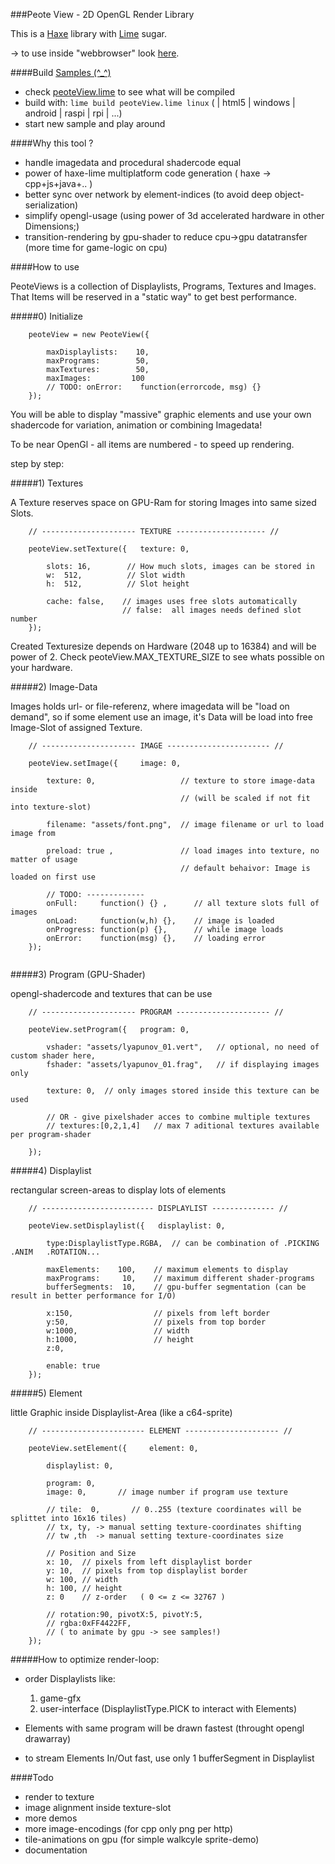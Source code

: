 ###Peote View - 2D OpenGL Render Library

This is a [Haxe](http://haxe.org) library with [Lime](https://github.com/openfl/lime) sugar.

-> to use inside "webbrowser" look [here](https://github.com/maitag/peoteView.js). 



####Build [Samples (^_^)](http://maitag.github.io/peote-view/)

- check [peoteView.lime](https://github.com/maitag/peote-view/blob/master/peoteView.lime#L10) to see what will be compiled
- build with: `lime build peoteView.lime linux` ( | html5 | windows | android | raspi | rpi | ...)
- start new sample and play around


####Why this tool ?

- handle imagedata and procedural shadercode equal
- power of haxe-lime multiplatform code generation ( haxe -> cpp+js+java+.. )
- better sync over network by element-indices (to avoid deep object-serialization)
- simplify opengl-usage (using power of 3d accelerated hardware in other Dimensions;)
- transition-rendering by gpu-shader to reduce cpu->gpu datatransfer (more time for game-logic on cpu)


####How to use

PeoteViews is a collection of Displaylists, Programs, Textures and Images.
That Items will be reserved in a "static way" to get best performance.

#####0) Initialize
```
	peoteView = new PeoteView({
		
		maxDisplaylists:    10,
		maxPrograms:        50,
		maxTextures:        50,
		maxImages:         100
		// TODO: onError:    function(errorcode, msg) {}
	});
```



You will be able to display "massive" graphic elements and use your own shadercode
for variation, animation or combining Imagedata!

To be near OpenGl - all items are numbered - to speed up rendering.


step by step:

	

#####1) Textures

A Texture reserves space on GPU-Ram for storing Images into same sized Slots.

```
	// --------------------- TEXTURE -------------------- //
	
	peoteView.setTexture({   texture: 0,
	
		slots: 16,        // How much slots, images can be stored in
		w:  512,          // Slot width
		h:  512,          // Slot height
		
		cache: false,    // images uses free slots automatically
		                 // false:  all images needs defined slot number
	});
```	
	
Created Texturesize depends on Hardware (2048 up to 16384) and will be power of 2.
Check peoteView.MAX_TEXTURE_SIZE to see whats possible on your hardware.



#####2) Image-Data

Images holds url- or file-referenz, where imagedata will be "load on demand", so
if some element use an image, it's Data will be load into free Image-Slot of assigned Texture.
```
	// --------------------- IMAGE ----------------------- //
	
	peoteView.setImage({     image: 0,
	
		texture: 0,                   // texture to store image-data inside
		                              // (will be scaled if not fit into texture-slot)
		
		filename: "assets/font.png",  // image filename or url to load image from
									  
		preload: true ,               // load images into texture, no matter of usage 
									  // default behaivor: Image is loaded on first use

		// TODO: -------------
		onFull:     function() {} ,      // all texture slots full of images
		onLoad:     function(w,h) {},    // image is loaded
		onProgress: function(p) {},	     // while image loads
		onError:    function(msg) {},    // loading error		
	});
	
```

		

#####3) Program (GPU-Shader)

opengl-shadercode and textures that can be use

```
	// --------------------- PROGRAM --------------------- //
	
	peoteView.setProgram({   program: 0,
	
		vshader: "assets/lyapunov_01.vert",   // optional, no need of custom shader here,
		fshader: "assets/lyapunov_01.frag",   // if displaying images only
		
		texture: 0,  // only images stored inside this texture can be used

		// OR - give pixelshader acces to combine multiple textures
		// textures:[0,2,1,4]   // max 7 aditional textures available per program-shader
		
	});
```		
		

		

#####4) Displaylist

rectangular screen-areas to display lots of elements

```
	// ------------------------- DISPLAYLIST -------------- //

	peoteView.setDisplaylist({   displaylist: 0,
		
		type:DisplaylistType.RGBA,  // can be combination of .PICKING  .ANIM   .ROTATION...
		
		maxElements:    100,	// maximum elements to display
		maxPrograms:     10,	// maximum different shader-programs
		bufferSegments:  10,	// gpu-buffer segmentation (can be result in better performance for I/O)
		
		x:150,	                // pixels from left border
		y:50,	                // pixels from top border
		w:1000,	                // width
		h:1000,	                // height
		z:0,
		
		enable: true
	});
```



#####5) Element

little Graphic inside Displaylist-Area (like a c64-sprite)

```
	// ----------------------- ELEMENT --------------------- //
	
	peoteView.setElement({     element: 0,

		displaylist: 0,
		
		program: 0,
		image: 0,       // image number if program use texture

		// tile:  0,       // 0..255 (texture coordinates will be splittet into 16x16 tiles)
		// tx, ty, -> manual setting texture-coordinates shifting
		// tw ,th  -> manual setting texture-coordinates size
		
		// Position and Size
		x: 10,	// pixels from left displaylist border
		y: 10,	// pixels from top displaylist border
		w: 100,	// width
		h: 100,	// height
		z: 0    // z-order   ( 0 <= z <= 32767 )
		
		// rotation:90, pivotX:5, pivotY:5,
		// rgba:0xFF4422FF,
		// ( to animate by gpu -> see samples!)
	});
```

	

#####How to optimize render-loop:

- order Displaylists like:
	1) game-gfx 
	2) user-interface (DisplaylistType.PICK to interact with Elements)
	
- Elements with same program will be drawn fastest (throught opengl drawarray)
- to stream Elements In/Out fast,  use only 1 bufferSegment in Displaylist



####Todo

- render to texture
- image alignment inside texture-slot
- more demos
- more image-encodings (for cpp only png per http)
- tile-animations on gpu (for simple walkcyle sprite-demo)
- documentation



